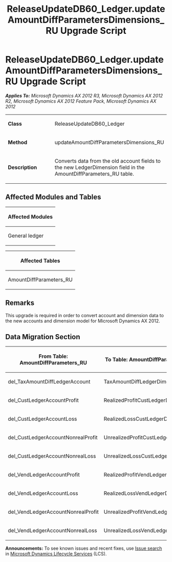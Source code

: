 ﻿---
title: ReleaseUpdateDB60_Ledger.updateAmountDiffParametersDimensions_RU Upgrade Script
TOCTitle: ReleaseUpdateDB60_Ledger.updateAmountDiffParametersDimensions_RU Upgrade Script
ms:assetid: e4654fbe-db72-d212-3bd4-2e99d89cb7bc
ms:mtpsurl: https://msdn.microsoft.com/en-us/library/JJ719760(v=AX.60)
ms:contentKeyID: 49711834
ms.date: 05/18/2015
mtps_version: v=AX.60
---

# ReleaseUpdateDB60\_Ledger.updateAmountDiffParametersDimensions\_RU Upgrade Script 


_**Applies To:** Microsoft Dynamics AX 2012 R3, Microsoft Dynamics AX 2012 R2, Microsoft Dynamics AX 2012 Feature Pack, Microsoft Dynamics AX 2012_

<table>
<colgroup>
<col style="width: 50%" />
<col style="width: 50%" />
</colgroup>
<tbody>
<tr class="odd">
<td><p><strong>Class</strong></p></td>
<td><p>ReleaseUpdateDB60_Ledger</p></td>
</tr>
<tr class="even">
<td><p><strong>Method</strong></p></td>
<td><p>updateAmountDiffParametersDimensions_RU</p></td>
</tr>
<tr class="odd">
<td><p><strong>Description</strong></p></td>
<td><p>Converts data from the old account fields to the new LedgerDimension field in the AmountDiffParameters_RU table.</p></td>
</tr>
</tbody>
</table>


## Affected Modules and Tables

<table>
<colgroup>
<col style="width: 100%" />
</colgroup>
<thead>
<tr class="header">
<th><p>Affected Modules</p></th>
</tr>
</thead>
<tbody>
<tr class="odd">
<td><p>General ledger</p></td>
</tr>
</tbody>
</table>


<table>
<colgroup>
<col style="width: 100%" />
</colgroup>
<thead>
<tr class="header">
<th><p>Affected Tables</p></th>
</tr>
</thead>
<tbody>
<tr class="odd">
<td><p>AmountDiffParameters_RU</p></td>
</tr>
</tbody>
</table>


## Remarks

This upgrade is required in order to convert account and dimension data to the new accounts and dimension model for Microsoft Dynamics AX 2012.

## Data Migration Section

<table>
<colgroup>
<col style="width: 50%" />
<col style="width: 50%" />
</colgroup>
<thead>
<tr class="header">
<th><p>From Table: AmountDiffParameters_RU</p></th>
<th><p>To Table: AmountDiffParameters_RU</p></th>
</tr>
</thead>
<tbody>
<tr class="odd">
<td><p>del_TaxAmountDiffLedgerAccount</p></td>
<td><p>TaxAmountDiffLedgerDimension</p></td>
</tr>
<tr class="even">
<td><p>del_CustLedgerAccountProfit</p></td>
<td><p>RealizedProfitCustLedgerDimension</p></td>
</tr>
<tr class="odd">
<td><p>del_CustLedgerAccountLoss</p></td>
<td><p>RealizedLossCustLedgerDimension</p></td>
</tr>
<tr class="even">
<td><p>del_CustLedgerAccountNonrealProfit</p></td>
<td><p>UnrealizedProfitCustLedgerDimension</p></td>
</tr>
<tr class="odd">
<td><p>del_CustLedgerAccountNonrealLoss</p></td>
<td><p>UnrealizedLossCustLedgerDimension</p></td>
</tr>
<tr class="even">
<td><p>del_VendLedgerAccountProfit</p></td>
<td><p>RealizedProfitVendLedgerDimension</p></td>
</tr>
<tr class="odd">
<td><p>del_VendLedgerAccountLoss</p></td>
<td><p>RealizedLossVendLedgerDimension</p></td>
</tr>
<tr class="even">
<td><p>del_VendLedgerAccountNonrealProfit</p></td>
<td><p>UnrealizedProfitVendLedgerDimension</p></td>
</tr>
<tr class="odd">
<td><p>del_VendLedgerAccountNonrealLoss</p></td>
<td><p>UnrealizedLossVendLedgerDimension</p></td>
</tr>
</tbody>
</table>

  
**Announcements:** To see known issues and recent fixes, use [Issue search](http://go.microsoft.com/fwlink/?linkid=389258) in [Microsoft Dynamics Lifecycle Services](http://go.microsoft.com/fwlink/?linkid=306505) (LCS).

